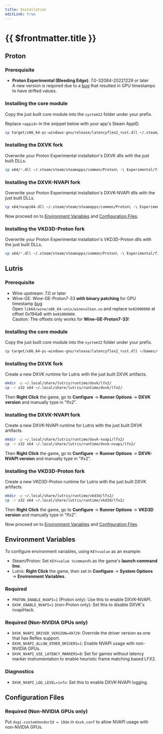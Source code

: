 ```yaml
---
title: Installation
editLink: true
---
```


# {{ $frontmatter.title }}

## Proton

### Prerequisite

- **Proton Experimental (Bleeding Edge)**: 7.0-32084-20221229 or later  
  A new version is required due to a [bug](https://github.com/ValveSoftware/wine/pull/171) that resulted in GPU timestamps to have drifted values.

### Installing the core module

Copy the just built core module into the `system32` folder under your prefix.

Replace `<appid>` in the snippet below with your app's Steam AppID.

```bash
cp target/x86_64-pc-windows-gnu/release/latencyflex2_rust.dll ~/.steam/steam/steamapps/compatdata/<appid>/pfx/drive_c/windows/system32/
```

### Installing the DXVK fork

Overwrite your Proton Experimental installation's DXVK dlls with the just built DLLs.

```bash
cp x64/*.dll ~/.steam/steam/steamapps/common/Proton\ -\ Experimental/files/lib64/wine/dxvk
```

### Installing the DXVK-NVAPI fork

Overwrite your Proton Experimental installation's DXVK-NVAPI dlls with the just built DLLs.

```bash
cp x64/nvapi64.dll ~/.steam/steam/steamapps/common/Proton\ -\ Experimental/files/lib64/wine/nvapi
```

Now proceed on to [Environment Variables](#environment-variables) and [Configuration Files](#configuration-files).

### Installing the VKD3D-Proton fork

Overwrite your Proton Experimental installation's VKD3D-Proton dlls with the just built DLLs.

```bash
cp x64/*.dll ~/.steam/steam/steamapps/common/Proton\ -\ Experimental/files/lib64/wine/vkd3d-proton/
```

## Lutris

### Prerequisite

- Wine upstream: 7.0 or later
- Wine-GE: Wine-GE-Proton7-33 **with binary patching** for GPU timestamp [bug](https://github.com/ValveSoftware/wine/pull/171)  
  Open `lib64/wine/x86_64-unix/winevulkan.so` and replace `be02000000` at offset 0x194a6 with `be01000000`.  
  Caution: The offsets only works for **Wine-GE-Proton7-33**!

### Installing the core module

Copy the just built core module into the `system32` folder under your prefix.

```bash
cp target/x86_64-pc-windows-gnu/release/latencyflex2_rust.dll ~/Games/<game>/drive_c/windows/system32/
```

### Installing the DXVK fork

Create a new DXVK runtime for Lutris with the just built DXVK artifacts.

```bash
mkdir -p ~/.local/share/lutris/runtime/dxvk/lfx2/
cp -r x32 x64 ~/.local/share/lutris/runtime/dxvk/lfx2/
```

Then **Right Click** the game, go to **Configure** → **Runner Options** → **DXVK version** and manually type in "lfx2". 

### Installing the DXVK-NVAPI fork

Create a new DXVK-NVAPI runtime for Lutris with the just built DXVK artifacts.

```bash
mkdir -p ~/.local/share/lutris/runtime/dxvk-nvapi/lfx2/
cp -r x32 x64 ~/.local/share/lutris/runtime/dxvk-nvapi/lfx2/
```

Then **Right Click** the game, go to **Configure** → **Runner Options** → **DXVK-NVAPI version** and manually type in "lfx2".

### Installing the VKD3D-Proton fork

Create a new VKD3D-Proton runtime for Lutris with the just built DXVK artifacts.

```bash
mkdir -p ~/.local/share/lutris/runtime/vkd3d/lfx2/
cp -r x32 x64 ~/.local/share/lutris/runtime/vkd3d/lfx2/
```

Then **Right Click** the game, go to **Configure** → **Runner Options** → **VKD3D version** and manually type in "lfx2".

Now proceed on to [Environment Variables](#environment-variables) and [Configuration Files](#configuration-files).

## Environment Variables

To configure environment variables, using `KEY=value` as an example:
- Steam/Proton: Set `KEY=value %command%` as the game's **launch command line**.
- Lutris: **Right Click** the game, then set in **Configure** → **System Options** → **Environment Variables**. 

### Required

- `PROTON_ENABLE_NVAPI=1` (Proton only): Use this to enable DXVK-NVAPI.
- `DXVK_ENABLE_NVAPI=1` (non-Proton only): Set this to disable DXVK's nvapiHack.

### Required (Non-NVIDIA GPUs only)

- `DXVK_NVAPI_DRIVER_VERSION=49729`: Override the driver version as one that has Reflex support.
- `DXVK_NVAPI_ALLOW_OTHER_DRIVERS=1`: Enable NVAPI usage with non-NVIDIA GPUs.
- `DXVK_NVAPI_USE_LATENCY_MARKERS=0`: Set for games without latency marker instrumentation to enable heuristic frame matching based LFX2.

### Diagnostics

- `DXVK_NVAPI_LOG_LEVEL=info`: Set this to enable DXVK-NVAPI logging.

## Configuration Files

### Required (Non-NVIDIA GPUs only)

Put `dxgi.customVendorId = 10de` in `dxvk.conf` to allow NVAPI usage with non-NVIDIA GPUs.
